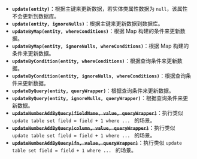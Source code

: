 - **`update(entity)`**：根据主键来更新数据，若实体类属性数据为 `null`，该属性不会更新到数据库。
- **`update(entity, ignoreNulls)`**：根据主键来更新数据到数据库。
- **`updateByMap(entity, whereConditions)`**：根据 Map 构建的条件来更新数据。
- **`updateByMap(entity, ignoreNulls, whereConditions)`**：根据 Map 构建的条件来更新数据。
- **`updateByCondition(entity, whereConditions)`**：根据查询条件来更新数据。
- **`updateByCondition(entity, ignoreNulls, whereConditions)`**：根据查询条件来更新数据。
- **`updateByQuery(entity, queryWrapper)`**：根据查询条件来更新数据。
- **`updateByQuery(entity, ignoreNulls, queryWrapper)`**：根据查询条件来更新数据。
- ~~**`updateNumberAddByQuery(fieldName, value, queryWrapper)`**~~：执行类似 `update table set field = field + 1 where ... `
  的场景。
- ~~**`updateNumberAddByQuery(column, value, queryWrapper)`**~~：执行类似 `update table set field = field + 1 where ... `
  的场景。
- ~~**`updateNumberAddByQuery(fn, value, queryWrapper)`**~~：执行类似 `update table set field = field + 1 where ... ` 的场景。
